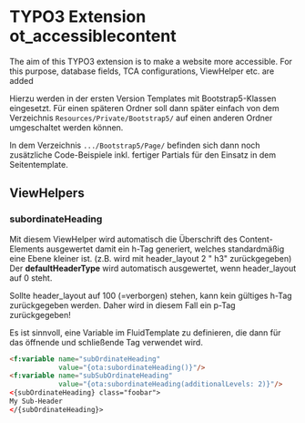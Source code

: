 # TYPO3 Extension ot_accessiblecontent

The aim of this TYPO3 extension is to make a website more accessible.
For this purpose, database fields, TCA configurations, ViewHelper etc. are added




Hierzu werden in der ersten Version Templates mit Bootstrap5-Klassen eingesetzt.
Für einen späteren Ordner soll dann später einfach von dem
Verzeichnis `Resources/Private/Bootstrap5/` auf einen anderen Ordner
umgeschaltet werden können.

In dem Verzeichnis `.../Bootstrap5/Page/` befinden sich dann noch zusätzliche
Code-Beispiele inkl. fertiger Partials für den Einsatz in dem Seitentemplate.

## ViewHelpers

### subordinateHeading

Mit diesem ViewHelper wird automatisch die Überschrift des Content-Elements
ausgewertet damit ein h-Tag generiert,
welches standardmäßig eine Ebene kleiner ist. (z.B. wird mit header_layout 2 "
h3" zurückgegeben)
Der **defaultHeaderType** wird automatisch ausgewertet, wenn header_layout auf 0
steht.

Sollte header_layout auf 100 (=verborgen) stehen, kann kein gültiges h-Tag
zurückgegeben werden.
Daher wird in diesem Fall ein p-Tag zurückgegeben!

Es ist sinnvoll, eine Variable im FluidTemplate zu definieren, die dann für das
öffnende und schließende Tag verwendet wird.

```html
<f:variable name="subOrdinateHeading"
            value="{ota:subordinateHeading()}"/>
<f:variable name="subSubOrdinateHeading"
            value="{ota:subordinateHeading(additionalLevels: 2)}"/>
<{subOrdinateHeading} class="foobar">
My Sub-Header
</{subOrdinateHeading}>
```
